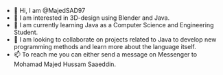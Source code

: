 - 👋 Hi, I am @MajedSAD97
- 👀 I am interested in 3D-design using Blender and Java.
- 🌱 I am currently learning Java as a Computer Science and Engineering Student.
- 💞️ I am looking to collaborate on projects related to Java to develop new programming methods and learn more about the language itself.
- 📫 To reach me you can either send a message on Messenger to Mohamad Majed Hussam Saaeddin.

<!---
MajedSAD97/MajedSAD97 is a ✨ special ✨ repository because its `README.md` (this file) appears on your GitHub profile.
You can click the Preview link to take a look at your changes.
--->
